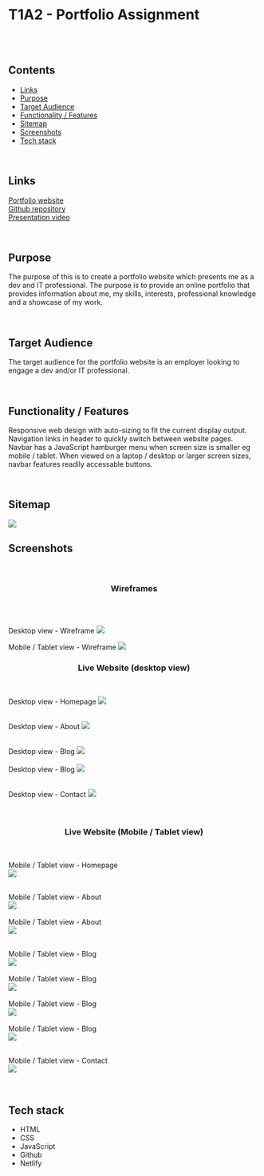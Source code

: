 # T1A2 - Portfolio Assignment
<br>
<br>


<!-- Table of Contents -->
## Contents
    
* [Links](#links)
* [Purpose](#purpose)
* [Target Audience](#target-audience)
* [Functionality / Features](#functionality--features)
* [Sitemap](#sitemap)
* [Screenshots](#screenshots)
* [Tech stack](#tech-stack)

<br>


<!-- Links -->
## Links
<a href="https://sam-owen-portfolio.netlify.app/">Portfolio website</a><br>
<a href="https://github.com/StructuredTrading/T1A2---Portfolio">Github repository</a><br>
<a href="https://youtu.be/kcJoyz_5i3E">Presentation video</a><br>

<br>


<!-- Purpose -->
## Purpose
The purpose of this is to create a portfolio website which presents me as a dev and IT professional. The purpose is to provide an online portfolio that provides information about me, my skills, interests, professional knowledge and a showcase of my work.

<br>


<!-- Target audience -->
## Target Audience
The target audience for the portfolio website is an employer looking to engage a dev and/or IT professional.

<br>


<!-- Functionality / Features -->
## Functionality / Features
Responsive web design with auto-sizing to fit the current display output. Navigation links in header to quickly switch between website pages. <br>
Navbar has a JavaScript hamburger menu when screen size is smaller eg mobile / tablet. When viewed on a laptop / desktop or larger screen sizes, navbar features readily accessable buttons.<br>

<br>


<!-- Sitemap -->
## Sitemap
<img src="./docs/site-map.png">

<br>


<!-- Screenshots -->
## Screenshots
<br>
<h3 align="center">Wireframes</h3><br><br>

<!-- Desktop view - Wireframes -->
Desktop view - Wireframe
<img src="./docs/WireFrame-desktop.png"><br>

<!-- Mob / Tablet view - Wireframes -->
Mobile / Tablet view - Wireframe
<img src="./docs/WireFrame-mob-tab.png"><br>

<!-- Desktop view -->
<h3 align="center">Live Website (desktop view)</h3><br>

<!-- Home -->
Desktop view - Homepage
<img src="./docs/home-desktop.png"><br><br>

<!-- About -->
Desktop view - About
<img src="./docs/about-desktop.png"><br><br>

<!-- Blog -->
Desktop view - Blog
<img src="./docs/blog-part1-desktop.png"><br><br>
Desktop view - Blog
<img src="./docs/blog-part2-desktop.png"><br><br>

<!-- Contact -->
Desktop view - Contact
<img src="./docs/contact-desktop.png"><br><br>
<br>


<!-- Mobile / Tablet view -->
<h3 align="center">Live Website (Mobile / Tablet view)</h3><br>

<!-- Home -->
Mobile / Tablet view - Homepage<br>
<img src="./docs/home-mob-tab.png"><br><br>

<!-- About -->
Mobile / Tablet view - About <br>
<img src="./docs/about-mob-tab1.png"><br><br>
Mobile / Tablet view - About<br>
<img src="./docs/about-mob-tab2.png"><br><br>

<!-- Blog -->
Mobile / Tablet view - Blog<br>
<img src="./docs/blog-mob-tab1.png"><br><br>
Mobile / Tablet view - Blog<br>
<img src="./docs/blog-mob-tab2.png"><br><br>
Mobile / Tablet view - Blog<br>
<img src="./docs/blog-mob-tab3.png"><br><br>
Mobile / Tablet view - Blog<br>
<img src="./docs/blog-mob-tab4.png"><br><br>

<!-- Contact -->
Mobile / Tablet view - Contact<br>
<img src="./docs/contact-mob-tab.png"><br><br>
<br>



## Tech stack
<ul>
    <li>HTML</li>
    <li>CSS</li>
    <li>JavaScript</li>
    <li>Github</li>
    <li>Netlify</li>
<br>
